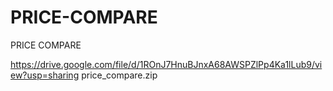 # PRICE-COMPARE
PRICE COMPARE


https://drive.google.com/file/d/1ROnJ7HnuBJnxA68AWSPZlPp4Ka1lLub9/view?usp=sharing
price_compare.zip
